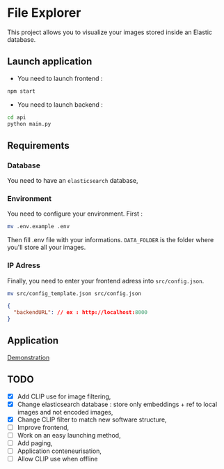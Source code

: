 # File Explorer

This project allows you to visualize your images stored inside an Elastic database.

## Launch application

- You need to launch frontend :

```bash
npm start
```

- You need to launch backend :

```bash
cd api
python main.py
```

## Requirements

### Database

You need to have an `elasticsearch` database,

### Environment

You need to configure your environment.
First :

```bash
mv .env.example .env
```

Then fill .env file with your informations.
`DATA_FOLDER` is the folder where you'll store all your images.

### IP Adress

Finally, you need to enter your frontend adress into `src/config.json`.

```bash
mv src/config_template.json src/config.json
```

```json
{
  "backendURL": // ex : http://localhost:8000
}
```

## Application

[Demonstration](https://x.com/rbessouat/status/1844468605368594876)

## TODO

- [x] Add CLIP use for image filtering,
- [x] Change elasticsearch database : store only embeddings + ref to local images and not encoded images,
- [x] Change CLIP filter to match new software structure,
- [ ] Improve frontend,
- [ ] Work on an easy launching method,
- [ ] Add paging,
- [ ] Application conteneurisation,
- [ ] Allow CLIP use when offline
